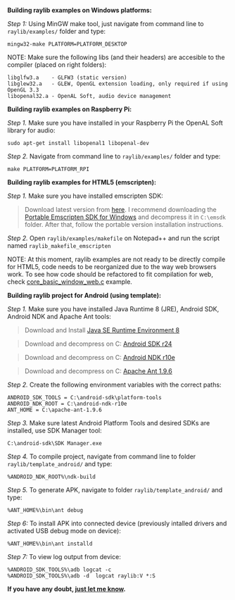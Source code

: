 **Building raylib examples on Windows platforms:**

_Step 1:_ Using MinGW make tool, just navigate from command line to `raylib/examples/` folder and type:

    mingw32-make PLATFORM=PLATFORM_DESKTOP

NOTE: Make sure the following libs (and their headers) are accesible to the compiler (placed on right folders):

    libglfw3.a    - GLFW3 (static version)
    libglew32.a   - GLEW, OpenGL extension loading, only required if using OpenGL 3.3
    libopenal32.a - OpenAL Soft, audio device management

**Building raylib examples on Raspberry Pi:**

_Step 1._ Make sure you have installed in your Raspberry Pi the OpenAL Soft library for audio:

    sudo apt-get install libopenal1 libopenal-dev

_Step 2._ Navigate from command line to `raylib/examples/` folder and type:

    make PLATFORM=PLATFORM_RPI

**Building raylib examples for HTML5 (emscripten):**

_Step 1._ Make sure you have installed emscripten SDK:

> Download latest version from [here](http://kripken.github.io/emscripten-site/docs/getting_started/downloads.html). I recommend downloading the [Portable Emscripten SDK for Windows](https://s3.amazonaws.com/mozilla-games/emscripten/releases/emsdk-1.35.0-portable-64bit.zip) and decompress it in `C:\emsdk` folder. After that, follow the portable version installation instructions.

_Step 2._ Open `raylib/examples/makefile` on Notepad++ and run the script named `raylib_makefile_emscripten`

NOTE: At this moment, raylib examples are not ready to be directly compile for HTML5, code needs to be reorganized due to the way web browsers work. To see how code should be refactored to fit compilation for web, check [core_basic_window_web.c](https://github.com/raysan5/raylib/blob/master/examples/core_basic_window_web.c) example.

**Building raylib project for Android (using template):**

_Step 1._ Make sure you have installed Java Runtime 8 (JRE), Android SDK, Android NDK and Apache Ant tools:

> Download and Install [Java SE Runtime Environment 8](http://www.oracle.com/technetwork/java/javase/downloads/jre8-downloads-2133155.html)

> Download and decompress on C: [Android SDK r24](http://dl.google.com/android/android-sdk_r24.4.1-windows.zip)

> Download and decompress on C: [Android NDK r10e](http://dl.google.com/android/ndk/android-ndk-r10e-windows-x86.exe)

> Download and decompress on C: [Apache Ant 1.9.6](http://apache.rediris.es//ant/binaries/apache-ant-1.9.6-bin.zip)

_Step 2._ Create the following environment variables with the correct paths: 

    ANDROID_SDK_TOOLS = C:\android-sdk\platform-tools
    ANDROID_NDK_ROOT = C:\android-ndk-r10e
    ANT_HOME = C:\apache-ant-1.9.6

_Step 3._ Make sure latest Android Platform Tools and desired SDKs are installed, use SDK Manager tool:

    C:\android-sdk\SDK Manager.exe

_Step 4._ To compile project, navigate from command line to folder `raylib/template_android/` and type:

    %ANDROID_NDK_ROOT%\ndk-build

_Step 5._ To generate APK, navigate to folder `raylib/template_android/` and type:

    %ANT_HOME%\bin\ant debug

_Step 6:_ To install APK into connected device (previously intalled drivers and activated USB debug mode on device):

    %ANT_HOME%\bin\ant installd

_Step 7:_ To view log output from device:

    %ANDROID_SDK_TOOLS%\adb logcat -c
    %ANDROID_SDK_TOOLS%\adb -d  logcat raylib:V *:S

**If you have any doubt, [just let me know][raysan5].**

[raysan5]: mailto:raysan5@gmail.com "Ramon Santamaria - Ray San"